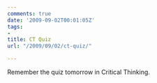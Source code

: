 ```yaml
---
comments: true
date: '2009-09-02T00:01:05Z'
tags:
- 
title: CT Quiz
url: "/2009/09/02/ct-quiz/"

---
```

<p>Remember the quiz tomorrow in Critical Thinking.</p>
